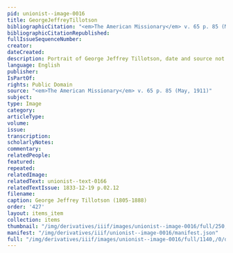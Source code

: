 ```yaml
---
pid: unionist--image-0016
title: GeorgeJeffreyTillotson
bibliographicCitation: "<em>The American Missionary</em> v. 65 p. 85 (May, 1911)"
bibliographicCitationRepublished: 
fullIssueSequenceNumber: 
creator: 
dateCreated: 
description: Portrait of George Jeffrey Tillotson, date and source not stated
language: English
publisher: 
IsPartOf: 
rights: Public Domain
source: "<em>The American Missionary</em> v. 65 p. 85 (May, 1911)"
subject: 
type: Image
category: 
articleType: 
volume: 
issue: 
transcription: 
scholarlyNotes: 
commentary: 
relatedPeople: 
featured: 
repeated: 
relatedImage: 
relatedText: unionist--text-0166
relatedTextIssue: 1833-12-19 p.02.12
filename: 
caption: George Jeffrey Tillotson (1805-1888)
order: '427'
layout: items_item
collection: items
thumbnail: "/img/derivatives/iiif/images/unionist--image-0016/full/250,/0/default.jpg"
manifest: "/img/derivatives/iiif/unionist--image-0016/manifest.json"
full: "/img/derivatives/iiif/images/unionist--image-0016/full/1140,/0/default.jpg"
---
```

